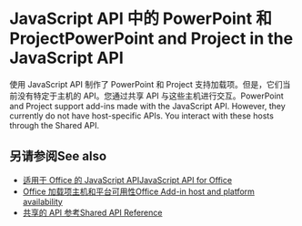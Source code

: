 # <a name="powerpoint-and-project-in-the-javascript-api"></a><span data-ttu-id="397fe-101">JavaScript API 中的 PowerPoint 和 Project</span><span class="sxs-lookup"><span data-stu-id="397fe-101">PowerPoint and Project in the JavaScript API</span></span>

<span data-ttu-id="397fe-p101">使用 JavaScript API 制作了 PowerPoint 和 Project 支持加载项。但是，它们当前没有特定于主机的 API。您通过共享 API 与这些主机进行交互。</span><span class="sxs-lookup"><span data-stu-id="397fe-p101">PowerPoint and Project support add-ins made with the JavaScript API. However, they currently do not have host-specific APIs. You interact with these hosts through the Shared API.</span></span> 

## <a name="see-also"></a><span data-ttu-id="397fe-105">另请参阅</span><span class="sxs-lookup"><span data-stu-id="397fe-105">See also</span></span>

- [<span data-ttu-id="397fe-106">适用于 Office 的 JavaScript API</span><span class="sxs-lookup"><span data-stu-id="397fe-106">JavaScript API for Office</span></span>](/office/dev/add-ins/reference/javascript-api-for-office)
- [<span data-ttu-id="397fe-107">Office 加载项主机和平台可用性</span><span class="sxs-lookup"><span data-stu-id="397fe-107">Office Add-in host and platform availability</span></span>](https://docs.microsoft.com/office/dev/add-ins/overview/office-add-in-availability)
- [<span data-ttu-id="397fe-108">共享的 API 参考</span><span class="sxs-lookup"><span data-stu-id="397fe-108">Shared API Reference</span></span>](/javascript/api/overview/office)